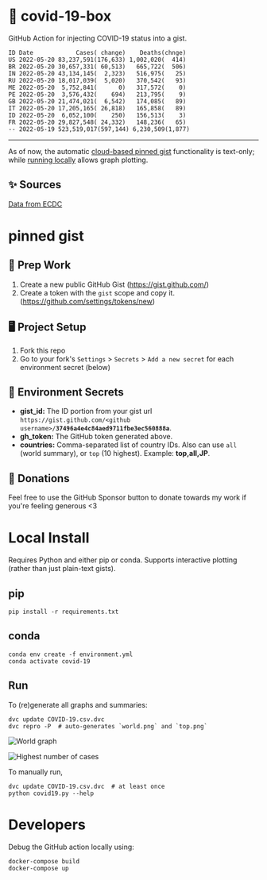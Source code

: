# 🏥 covid-19-box

GitHub Action for injecting COVID-19 status into a gist.

```
ID Date            Cases( change)    Deaths(chnge)
US 2022-05-20 83,237,591(176,633) 1,002,020(  414)
BR 2022-05-20 30,657,331( 60,513)   665,722(  506)
IN 2022-05-20 43,134,145(  2,323)   516,975(   25)
RU 2022-05-20 18,017,039(  5,020)   370,542(   93)
ME 2022-05-20  5,752,841(      0)   317,572(    0)
PE 2022-05-20  3,576,432(    694)   213,795(    9)
GB 2022-05-20 21,474,021(  6,542)   174,085(   89)
IT 2022-05-20 17,205,165( 26,818)   165,858(   89)
ID 2022-05-20  6,052,100(    250)   156,513(    3)
FR 2022-05-20 29,827,548( 24,332)   148,236(   65)
-- 2022-05-19 523,519,017(597,144) 6,230,509(1,877)
```

---

As of now, the automatic [cloud-based pinned gist](#pinned-gist) functionality is text-only;
while [running locally](#local-install) allows graph plotting.

## ✨ Sources

[Data from ECDC](https://www.ecdc.europa.eu/en/publications-data/download-todays-data-geographic-distribution-covid-19-cases-worldwide)

# pinned gist

## 🎒 Prep Work
1. Create a new public GitHub Gist (https://gist.github.com/)
1. Create a token with the `gist` scope and copy it. (https://github.com/settings/tokens/new)

## 🖥 Project Setup
1. Fork this repo
1. Go to your fork's `Settings` > `Secrets` > `Add a new secret` for each environment secret (below)

## 🤫 Environment Secrets
- **gist_id:** The ID portion from your gist url `https://gist.github.com/<github username>/`**`37496a4e4c84aed9711fbe3ec560888a`**.
- **gh_token:** The GitHub token generated above.
- **countries:** Comma-separated list of country IDs. Also can use `all` (world summary), or `top` (10 highest). Example: **top,all,JP**.

## 💸 Donations

Feel free to use the GitHub Sponsor button to donate towards my work if you're feeling generous <3

# Local Install

Requires Python and either pip or conda. Supports interactive plotting (rather than just plain-text gists).

## pip

```
pip install -r requirements.txt
```

## conda

```
conda env create -f environment.yml
conda activate covid-19
```

## Run

To (re)generate all graphs and summaries:

```
dvc update COVID-19.csv.dvc
dvc repro -P  # auto-generates `world.png` and `top.png`
```

![World graph](world.png)

![Highest number of cases](top.png)

To manually run,

```
dvc update COVID-19.csv.dvc  # at least once
python covid19.py --help
```

# Developers

Debug the GitHub action locally using:

```
docker-compose build
docker-compose up
```
